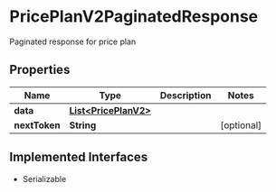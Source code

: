 

# PricePlanV2PaginatedResponse

Paginated response for price plan

## Properties

| Name | Type | Description | Notes |
|------------ | ------------- | ------------- | -------------|
|**data** | [**List&lt;PricePlanV2&gt;**](PricePlanV2.md) |  |  |
|**nextToken** | **String** |  |  [optional] |


## Implemented Interfaces

* Serializable


